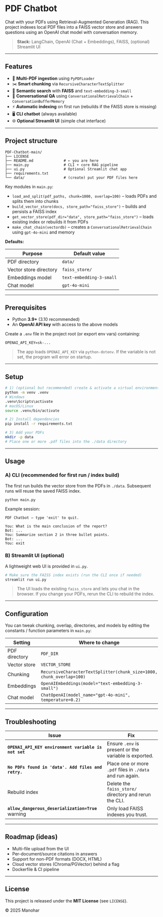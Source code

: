 # PDF Chatbot

Chat with your PDFs using Retrieval-Augmented Generation (RAG).
This project indexes local PDF files into a FAISS vector store and answers questions using an OpenAI chat model with conversation memory.

> **Stack:** LangChain, OpenAI (Chat + Embeddings), FAISS, (optional) Streamlit UI

---

## Features

* 📄 **Multi-PDF ingestion** using `PyPDFLoader`
* ✂️ **Smart chunking** via `RecursiveCharacterTextSplitter`
* 🧠 **Semantic search** with **FAISS** and `text-embedding-3-small`
* 💬 **Conversational QA** using `ConversationalRetrievalChain` + `ConversationBufferMemory`
* ⚡ **Automatic indexing** on first run (rebuilds if the FAISS store is missing)
* 🖥️ **CLI chatbot** (always available)
* 🌐 **Optional Streamlit UI** (simple chat interface)

---

## Project structure

```
PDF-Chatbot-main/
├── LICENSE
├── README.md              # ← you are here
├── main.py                # CLI + core RAG pipeline
├── ui.py                  # Optional Streamlit chat app
├── requirements.txt
└── data/                  # (create) put your PDF files here
```

Key modules in `main.py`:

* `load_and_split(pdf_paths, chunk=1000, overlap=100)` – loads PDFs and splits them into chunks
* `build_vector_store(docs, store_path="faiss_store")` – builds and persists a FAISS index
* `get_vector_store(pdf_dir="data", store_path="faiss_store")` – loads existing index or rebuilds it from PDFs
* `make_chat_chain(vectordb)` – creates a `ConversationalRetrievalChain` using `gpt-4o-mini` and memory

**Defaults:**

| Purpose                | Default value            |
| ---------------------- | ------------------------ |
| PDF directory          | `data/`                  |
| Vector store directory | `faiss_store/`           |
| Embeddings model       | `text-embedding-3-small` |
| Chat model             | `gpt-4o-mini`            |

---

## Prerequisites

* Python **3.9+** (3.10 recommended)
* An **OpenAI API key** with access to the above models

Create a `.env` file in the project root (or export env vars) containing:

```
OPENAI_API_KEY=sk-...
```

> The app loads `OPENAI_API_KEY` via `python-dotenv`. If the variable is not set, the program will error on startup.

---

## Setup

```bash
# 1) (optional but recommended) create & activate a virtual environment
python -m venv .venv
# Windows
.venv\Scripts\activate
# macOS/Linux
source .venv/bin/activate

# 2) Install dependencies
pip install -r requirements.txt

# 3) Add your PDFs
mkdir -p data
# Place one or more .pdf files into the ./data directory
```

---

## Usage

### A) CLI (recommended for first run / index build)

The first run builds the vector store from the PDFs in `./data`.
Subsequent runs will reuse the saved FAISS index.

```bash
python main.py
```

Example session:

```
PDF Chatbot – type 'exit' to quit.

You: What is the main conclusion of the report?
Bot: ...
You: Summarize section 2 in three bullet points.
Bot: ...
You: exit
```

### B) Streamlit UI (optional)

A lightweight web UI is provided in `ui.py`.

```bash
# Make sure the FAISS index exists (run the CLI once if needed)
streamlit run ui.py
```

> The UI loads the existing `faiss_store` and lets you chat in the browser.
> If you change your PDFs, rerun the CLI to rebuild the index.

---

## Configuration

You can tweak chunking, overlap, directories, and models by editing the constants / function parameters in `main.py`:

| Setting       | Where to change                                                      | Default         |
| ------------- | -------------------------------------------------------------------- | --------------- |
| PDF directory | `PDF_DIR`                                                            | `"data"`        |
| Vector store  | `VECTOR_STORE`                                                       | `"faiss_store"` |
| Chunking      | `RecursiveCharacterTextSplitter(chunk_size=1000, chunk_overlap=100)` | as shown        |
| Embeddings    | `OpenAIEmbeddings(model="text-embedding-3-small")`                   | as shown        |
| Chat model    | `ChatOpenAI(model_name="gpt-4o-mini", temperature=0.2)`              | as shown        |

---

## Troubleshooting

| Issue                                                | Fix                                                       |
| ---------------------------------------------------- | --------------------------------------------------------- |
| **`OPENAI_API_KEY environment variable is not set`** | Ensure `.env` is present or the variable is exported.     |
| **`No PDFs found in 'data'. Add files and retry.`**  | Place one or more `.pdf` files in `./data` and run again. |
| Rebuild index                                        | Delete the `faiss_store/` directory and rerun the CLI.    |
| **`allow_dangerous_deserialization=True`** warning   | Only load FAISS indexes you trust.                        |

---

## Roadmap (ideas)

* Multi-file upload from the UI
* Per-document/source citations in answers
* Support for non-PDF formats (DOCX, HTML)
* Cloud vector stores (Chroma/PGVector) behind a flag
* Dockerfile & CI pipeline

---

## License

This project is released under the **MIT License** (see `LICENSE`).

© 2025 Manohar
